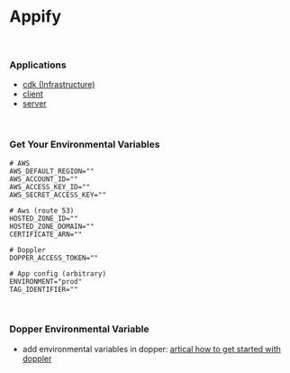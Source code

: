 # Appify

<br>

### Applications

-  [cdk (Infrastructure)](https://github.com/StellarScript/Full-Stack-Monorepo-v2/blob/main/apps/cdk/README.md)
-  [client](https://github.com/StellarScript/Full-Stack-Monorepo-v2/blob/main/apps/client/README.md)
-  [server](https://github.com/StellarScript/Full-Stack-Monorepo-v2/blob/main/apps/server/README.md)

<br>

### Get Your Environmental Variables

```
# AWS
AWS_DEFAULT_REGION=""
AWS_ACCOUNT_ID=""
AWS_ACCESS_KEY_ID=""
AWS_SECRET_ACCESS_KEY=""

# Aws (route 53)
HOSTED_ZONE_ID=""
HOSTED_ZONE_DOMAIN=""
CERTIFICATE_ARN=""

# Doppler
DOPPER_ACCESS_TOKEN=""

# App config (arbitrary)
ENVIRONMENT="prod"
TAG_IDENTIFIER=""
```

<br>

### Dopper Environmental Variable

-  add environmental variables in dopper: [artical how to get started with doppler](https://medium.com/@edoter92/elevate-your-environmental-security-dive-into-dopplers-capabilities-c618d148f915)
